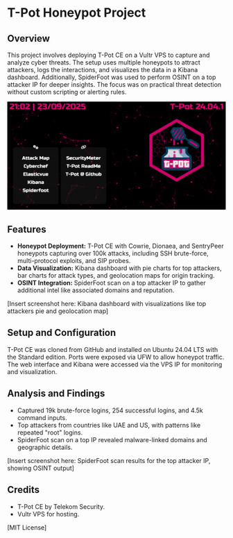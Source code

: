 # T-Pot Honeypot Project

## Overview
This project involves deploying T-Pot CE on a Vultr VPS to capture and analyze cyber threats. The setup uses multiple honeypots to attract attackers, logs the interactions, and visualizes the data in a Kibana dashboard. Additionally, SpiderFoot was used to perform OSINT on a top attacker IP for deeper insights. The focus was on practical threat detection without custom scripting or alerting rules.

![Tpot-web-interface](tpot_web.png)

## Features
- **Honeypot Deployment:** T-Pot CE with Cowrie, Dionaea, and SentryPeer honeypots capturing over 100k attacks, including SSH brute-force, multi-protocol exploits, and SIP probes.
- **Data Visualization:** Kibana dashboard with pie charts for top attackers, bar charts for attack types, and geolocation maps for origin tracking.
- **OSINT Integration:** SpiderFoot scan on a top attacker IP to gather additional intel like associated domains and reputation.

[Insert screenshot here: Kibana dashboard with visualizations like top attackers pie and geolocation map]

## Setup and Configuration
T-Pot CE was cloned from GitHub and installed on Ubuntu 24.04 LTS with the Standard edition. Ports were exposed via UFW to allow honeypot traffic. The web interface and Kibana were accessed via the VPS IP for monitoring and visualization.

## Analysis and Findings
- Captured 19k brute-force logins, 254 successful logins, and 4.5k command inputs.
- Top attackers from countries like UAE and US, with patterns like repeated "root" logins.
- SpiderFoot scan on a top IP revealed malware-linked domains and geographic details.

[Insert screenshot here: SpiderFoot scan results for the top attacker IP, showing OSINT output]

## Credits
- T-Pot CE by Telekom Security.
- Vultr VPS for hosting.

[MIT License]
